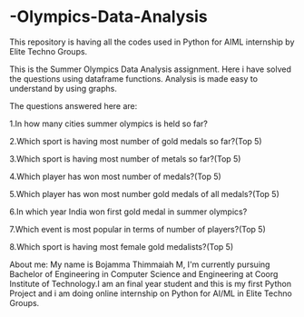 # -Olympics-Data-Analysis
This repository is having all the codes used in Python for AIML internship by Elite Techno Groups.


This is the Summer Olympics Data Analysis assignment.
Here i have solved the questions using dataframe functions.
Analysis is made easy to understand by using graphs.

The questions answered here are:

1.In how many cities summer olympics is held so far?

2.Which sport is having most number of gold medals so far?(Top 5)

3.Which sport is having most number of metals so far?(Top 5)

4.Which player has won most number of medals?(Top 5)

5.Which player has won most number gold medals of all medals?(Top 5)

6.In which year India won first gold medal in summer olympics?

7.Which event is most popular in terms of number of players?(Top 5)

8.Which sport is having most female gold medalists?(Top 5)

About me:
My name is Bojamma Thimmaiah M, I'm currently pursuing Bachelor of Engineering in Computer Science and Engineering at Coorg Institute of Technology.I am an final year student and this is my first Python Project and i am doing online internship on Python for AI/ML in Elite Techno Groups.
